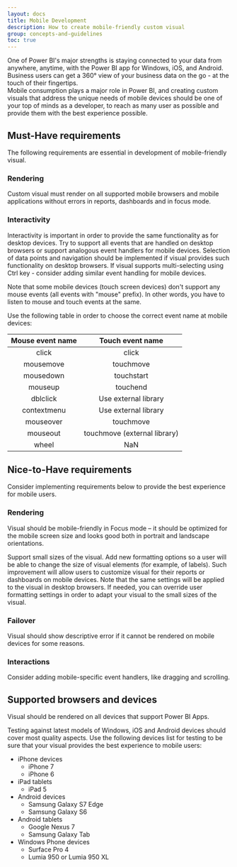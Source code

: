 ```yaml
---
layout: docs
title: Mobile Development
description: How to create mobile-friendly custom visual
group: concepts-and-guidelines
toc: true
---
```


One of Power BI's major strengths is staying connected to your data from anywhere, anytime, with the Power BI app for Windows, iOS, and Android. Business users can get a 360° view of your business data on the go - at the touch of their fingertips.  
Mobile consumption plays a major role in Power BI, and creating custom visuals that address the unique needs of mobile devices should be one of your top of minds as a developer, to reach as many user as possible and provide them with the best experience possible.

## Must-Have requirements
The following requirements are essential in development of mobile-friendly visual.

### Rendering
Custom visual must render on all supported mobile browsers and mobile applications without errors in reports, dashboards and in focus mode. 

### Interactivity
Interactivity is important in order to provide the same functionality as for desktop devices. Try to support all events that are handled on desktop browsers or support analogous event handlers for mobile devices. Selection of data points and navigation should be implemented if visual provides such functionality on desktop browsers. If visual supports multi-selecting using Ctrl key - consider adding similar event handling for mobile devices.

Note that some mobile devices (touch screen devices) don't support any mouse events (all events with "mouse" prefix). In other words, you have to listen to mouse and touch events at the same.

Use the following table in order to choose the correct event name at mobile devices:

| Mouse event name | Touch event name |
|:----------------:|:----------------:|
| click | click |
| mousemove | touchmove |
| mousedown | touchstart |
| mouseup | touchend |
| dblclick | Use external library |
| contextmenu | Use external library |
| mouseover | touchmove |
| mouseout | touchmove (external library) |
| wheel | NaN |

## Nice-to-Have requirements
Consider implementing requirements below to provide the best experience for mobile users.

### Rendering
Visual should be mobile-friendly in Focus mode – it should be optimized for the mobile screen size and looks good both in portrait and landscape orientations. 

Support small sizes of the visual.  Add new formatting options so a user will be able to change the size of visual elements (for example, of labels). Such improvement will allow users to customize visual for their reports or dashboards on mobile devices. Note that the same settings will be applied to the visual in desktop browsers. If needed, you can override user formatting settings in order to adapt your visual to the small sizes of the visual.

### Failover
Visual should show descriptive error if it cannot be rendered on mobile devices for some reasons.

### Interactions
Consider adding mobile-specific event handlers, like dragging and scrolling.

## Supported browsers and devices
Visual should be rendered on all devices that support Power BI Apps. 

Testing against latest models of Windows, iOS and Android devices should cover most quality aspects. Use the following devices list for testing to be sure that your visual provides the best experience to mobile users:

*	iPhone devices
    *	iPhone 7
    * iPhone 6
*	iPad tablets
    *	iPad 5
*	Android devices
    *	Samsung Galaxy S7 Edge
    *	Samsung Galaxy S6
*	Android tablets
    *	Google Nexus 7
    *	Samsung Galaxy Tab
*	Windows Phone devices
    *	Surface Pro 4
    * Lumia 950 or Lumia 950 XL